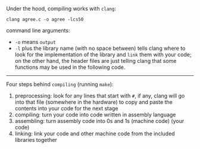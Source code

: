 Under the hood, compiling works with `clang`:

```
clang agree.c -o agree -lcs50
```

command line arguments:

- `-o` means `output`
- `-l` plus the library name (with no space between) tells clang where to look for the implementation of the library and `link` them with your code; on the other hand, the header files are just telling clang that some functions may be used in the following code.

---

Four steps behind `compiling` (running `make`):

1. preprocessing: look for any lines that start with `#`, if any, clang will go into that file (somewhere in the hardware) to copy and paste the contents into your code for the next stage
2. compiling: turn your code into code written in assembly language
3. assembling: turn assembly code into 0s and 1s (machine code) (your code)
4. linking: link your code and other machine code from the included libraries together
